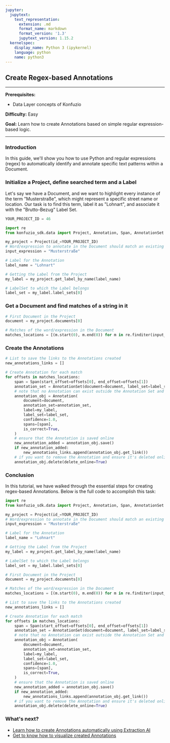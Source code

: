 ```yaml
---
jupyter:
  jupytext:
    text_representation:
      extension: .md
      format_name: markdown
      format_version: '1.3'
      jupytext_version: 1.15.2
  kernelspec:
    display_name: Python 3 (ipykernel)
    language: python
    name: python3
---
```


## Create Regex-based Annotations

---

**Prerequisites:** 

- Data Layer concepts of Konfuzio

**Difficulty:** Easy

**Goal:** Learn how to create Annotations based on simple regular expression-based logic.

---

### Introduction

In this guide, we'll show you how to use Python and regular expressions (regex) to automatically identify and annotate specific text patterns within a Document. 

### Initialize a Project, define searched term and a Label

Let's say we have a Document, and we want to highlight every instance of the term "Musterstraße", which might represent a specific street name or location. Our task is to find this term, label it as "Lohnart", and associate it with the "Brutto-Bezug" Label Set.

```python editable=true slideshow={"slide_type": ""} tags=["remove-cell"] vscode={"languageId": "plaintext"}
YOUR_PROJECT_ID = 46
```

```python editable=true slideshow={"slide_type": ""} tags=["remove-output"] vscode={"languageId": "plaintext"}
import re
from konfuzio_sdk.data import Project, Annotation, Span, AnnotationSet

my_project = Project(id_=YOUR_PROJECT_ID)
# Word/expression to annotate in the Document should match an existing one in your Document
input_expression = "Musterstraße"

# Label for the Annotation
label_name = "Lohnart"

# Getting the Label from the Project
my_label = my_project.get_label_by_name(label_name)

# LabelSet to which the Label belongs
label_set = my_label.label_sets[0]
```

### Get a Document and find matches of a string in it

```python editable=true slideshow={"slide_type": ""}
# First Document in the Project
document = my_project.documents[0]

# Matches of the word/expression in the Document
matches_locations = [(m.start(0), m.end(0)) for m in re.finditer(input_expression, document.text)]
```

### Create the Annotations

```python editable=true slideshow={"slide_type": ""} tags=["remove-output"]
# List to save the links to the Annotations created
new_annotations_links = []

# Create Annotation for each match
for offsets in matches_locations:
    span = Span(start_offset=offsets[0], end_offset=offsets[1])
    annotation_set = AnnotationSet(document=document, label_set=label_set)
    # note that no Annotation can exist outside the Annotation Set and every Annotation Set has to contain at least one Annotation
    annotation_obj = Annotation(
        document=document,
        annotation_set=annotation_set,
        label=my_label,
        label_set=label_set,
        confidence=1.0,
        spans=[span],
        is_correct=True,
    )
    # ensure that the Annotation is saved online
    new_annotation_added = annotation_obj.save()
    if new_annotation_added:
        new_annotations_links.append(annotation_obj.get_link())
    # if you want to remove the Annotation and ensure it's deleted online, you can use the following:
    annotation_obj.delete(delete_online=True)
```

### Conclusion
In this tutorial, we have walked through the essential steps for creating regex-based Annotations. Below is the full code to accomplish this task:

```python editable=true slideshow={"slide_type": ""} tags=["skip-execution", "skip-nbeval"] vscode={"languageId": "plaintext"}
import re
from konfuzio_sdk.data import Project, Annotation, Span, AnnotationSet

my_project = Project(id_=YOUR_PROJECT_ID)
# Word/expression to annotate in the Document should match an existing one in your Document
input_expression = "Musterstraße"

# Label for the Annotation
label_name = "Lohnart"

# Getting the Label from the Project
my_label = my_project.get_label_by_name(label_name)

# LabelSet to which the Label belongs
label_set = my_label.label_sets[0]

# First Document in the Project
document = my_project.documents[0]

# Matches of the word/expression in the Document
matches_locations = [(m.start(0), m.end(0)) for m in re.finditer(input_expression, document.text)]

# List to save the links to the Annotations created
new_annotations_links = []

# Create Annotation for each match
for offsets in matches_locations:
    span = Span(start_offset=offsets[0], end_offset=offsets[1])
    annotation_set = AnnotationSet(document=document, label_set=label_set)
    # note that no Annotation can exist outside the Annotation Set and every Annotation Set has to contain at least one Annotation
    annotation_obj = Annotation(
        document=document,
        annotation_set=annotation_set,
        label=my_label,
        label_set=label_set,
        confidence=1.0,
        spans=[span],
        is_correct=True,
    )
    # ensure that the Annotation is saved online
    new_annotation_added = annotation_obj.save()
    if new_annotation_added:
        new_annotations_links.append(annotation_obj.get_link())
    # if you want to remove the Annotation and ensure it's deleted online, you can use the following:
    annotation_obj.delete(delete_online=True)
```

### What's next?

- [Learn how to create Annotations automatically using Extraction AI](https://dev.konfuzio.com/sdk/tutorials/information_extraction/index.html)
- [Get to know how to visualize created Annotations](https://dev.konfuzio.com//sdk/explanations.html#coordinates-system)